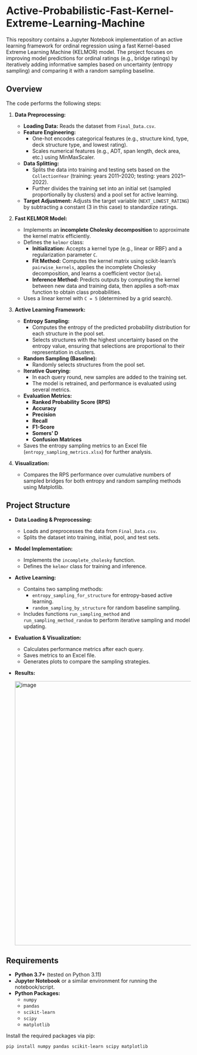# Active-Probabilistic-Fast-Kernel-Extreme-Learning-Machine

This repository contains a Jupyter Notebook implementation of an active learning framework for ordinal regression using a fast Kernel-based Extreme Learning Machine (KELMOR) model. The project focuses on improving model predictions for ordinal ratings (e.g., bridge ratings) by iteratively adding informative samples based on uncertainty (entropy sampling) and comparing it with a random sampling baseline.

## Overview

The code performs the following steps:

1. **Data Preprocessing:**
   - **Loading Data:** Reads the dataset from `Final_Data.csv`.
   - **Feature Engineering:**
     - One-hot encodes categorical features (e.g., structure kind, type, deck structure type, and lowest rating).
     - Scales numerical features (e.g., ADT, span length, deck area, etc.) using MinMaxScaler.
   - **Data Splitting:**
     - Splits the data into training and testing sets based on the `CollectionYear` (training: years 2011–2020; testing: years 2021–2022).
     - Further divides the training set into an initial set (sampled proportionally by clusters) and a pool set for active learning.
   - **Target Adjustment:** Adjusts the target variable (`NEXT_LOWEST_RATING`) by subtracting a constant (3 in this case) to standardize ratings.

2. **Fast KELMOR Model:**
   - Implements an **incomplete Cholesky decomposition** to approximate the kernel matrix efficiently.
   - Defines the `kelmor` class:
     - **Initialization:** Accepts a kernel type (e.g., linear or RBF) and a regularization parameter `C`.
     - **Fit Method:** Computes the kernel matrix using scikit-learn’s `pairwise_kernels`, applies the incomplete Cholesky decomposition, and learns a coefficient vector (`beta`).
     - **Inference Method:** Predicts outputs by computing the kernel between new data and training data, then applies a soft-max function to obtain class probabilities.
   - Uses a linear kernel with `C = 5` (determined by a grid search).

3. **Active Learning Framework:**
   - **Entropy Sampling:**
     - Computes the entropy of the predicted probability distribution for each structure in the pool set.
     - Selects structures with the highest uncertainty based on the entropy value, ensuring that selections are proportional to their representation in clusters.
   - **Random Sampling (Baseline):**
     - Randomly selects structures from the pool set.
   - **Iterative Querying:**
     - In each query round, new samples are added to the training set.
     - The model is retrained, and performance is evaluated using several metrics.
   - **Evaluation Metrics:**
     - **Ranked Probability Score (RPS)**
     - **Accuracy**
     - **Precision**
     - **Recall**
     - **F1-Score**
     - **Somers' D**
     - **Confusion Matrices**
   - Saves the entropy sampling metrics to an Excel file (`entropy_sampling_metrics.xlsx`) for further analysis.

4. **Visualization:**
   - Compares the RPS performance over cumulative numbers of sampled bridges for both entropy and random sampling methods using Matplotlib.

## Project Structure

- **Data Loading & Preprocessing:**
  - Loads and preprocesses the data from `Final_Data.csv`.
  - Splits the dataset into training, initial, pool, and test sets.
- **Model Implementation:**
  - Implements the `incomplete_cholesky` function.
  - Defines the `kelmor` class for training and inference.
- **Active Learning:**
  - Contains two sampling methods:
    - `entropy_sampling_for_structure` for entropy-based active learning.
    - `random_sampling_by_structure` for random baseline sampling.
  - Includes functions `run_sampling_method` and `run_sampling_method_random` to perform iterative sampling and model updating.
- **Evaluation & Visualization:**
  - Calculates performance metrics after each query.
  - Saves metrics to an Excel file.
  - Generates plots to compare the sampling strategies.
- **Results:**

    <img width="721" alt="image" src="https://github.com/user-attachments/assets/fbf1eec2-5e8c-4c16-9a66-f485fec525e6" />


## Requirements

- **Python 3.7+** (tested on Python 3.11)
- **Jupyter Notebook** or a similar environment for running the notebook/script.
- **Python Packages:**
  - `numpy`
  - `pandas`
  - `scikit-learn`
  - `scipy`
  - `matplotlib`

Install the required packages via pip:

```bash
pip install numpy pandas scikit-learn scipy matplotlib
